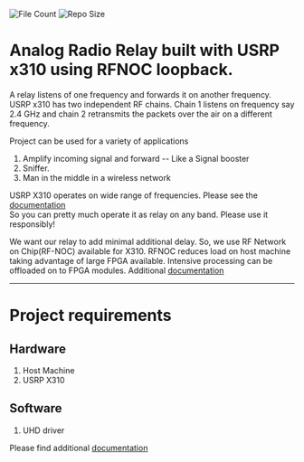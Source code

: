 
![File Count](https://img.shields.io/github/directory-file-count/shotsan/infinitelooper)
![Repo Size](https://img.shields.io/github/repo-size/shotsan/infinitelooper?color=green&style=for-the-badge)


# Analog Radio Relay built with USRP x310 using RFNOC loopback. 

A relay listens of one frequency and forwards it on another frequency. 
USRP x310 has two  independent RF chains. Chain 1 listens on frequency say 2.4 GHz
and chain 2 retransmits the packets over the air on a different frequency. 

Project can be used for a variety of applications
1. Amplify incoming signal and forward -- Like a Signal booster
2. Sniffer. 
3. Man in the middle in a wireless network

USRP X310 operates on wide range of frequencies. Please see the [documentation](https://kb.ettus.com/X300/X310)   
So you can pretty much operate it as relay on any band. Please use it responsibly!

We want our relay to add minimal additional delay. So, we use RF Network on Chip(RF-NOC) available for X310.
RFNOC reduces load on host machine taking advantage of large FPGA available. Intensive processing can be offloaded on to
FPGA modules. Additional [documentation](https://www.ettus.com/sdr-software/rfnoc/) 

---
# Project requirements
## Hardware
1. Host Machine
2. USRP X310

## Software
1. UHD driver
 
Please find additional [documentation](https://github.com/EttusResearch/uhd)
 



